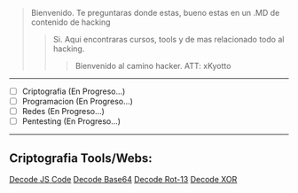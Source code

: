 > Bienvenido. Te preguntaras donde estas, bueno estas en un .MD de contenido de hacking
>> Si. Aqui encontraras cursos, tools y de mas relacionado todo al hacking.
>>> Bienvenido al camino hacker. ATT: xKyotto
___
* [ ] Criptografia (En Progreso...)
* [ ] Programacion (En Progreso...)
* [ ] Redes (En Progreso...)
* [ ] Pentesting (En Progreso...)
___
## Criptografia Tools/Webs:
[Decode JS Code](http://jsnice.org/)
[Decode Base64](https://www.base64decode.org/)
[Decode Rot-13](https://rot13.com/)
[Decode XOR](https://www.browserling.com/tools/xor-decrypt)
